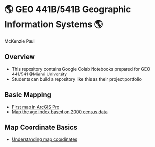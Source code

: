 # :earth_americas: GEO 441B/541B Geographic Information Systems :earth_americas:

McKenzie Paul

## Overview
- This repository contains Google Colab Notebooks prepared for GEO 441/541 @Miami University
- Students can build a repository like this as their project portfolio

## Basic Mapping

- [First map in ArcGIS Pro](https://github.com/mhpaul/gis-project-portfolio-geo441/blob/main/basic%20mapping/first-arc-gis-map.ipynb)
- [Map the age index based on 2000 census data](https://github.com/mhpaul/gis-project-portfolio-geo441/blob/main/basic%20mapping/age-index-mapping.ipynb)

## Map Coordinate Basics

- [Understanding map coordinates](https://github.com/jiashenyue/geo441-541/blob/main/map-coordinates-basics/understanding-coordinates.ipynb)


